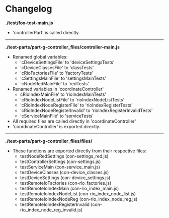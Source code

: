 # Changelog

**./test/fox-test-main.js**
* 'controllerPart' is called directly.

---

**./test-parts/part-g-controller_files/controller-main.js**
* Renamed global variables:
	* 'cDeviceSettingsFile' to 'deviceSettingsTests'
	* 'cDeviceClassesFile' to 'classTests'
	* 'cRioFactoriesFile' to 'factoryTests'
	* 'cSettingsMainFile' to 'settingsMainTests'
	* 'cNodeRedMainFile' to 'redTests'
* Renamed variables in 'coordinateController'
	* cRioIndexMainFile' to 'rioIndexMainTests'
	* 'cRioIndexNodeListFile' to 'rioIndexNodeListTests'
	* 'cRioIndexNodeRegisterFile' to 'rioIndexRegisterTests'
	* 'cRioIndexNodeRegisterInvalid' to 'rioIndexRegisterInvalidTests'
	* 'cServiceMainFile' to 'serviceTests'
* All required files are called directly in 'coordinateController'
* 'coordinateController' is exported directly.

---

**./test-parts/part-g-controller_files/files/**
* These functions are exported directly from their respective files:
	* testNodeRedSettings (con-settings_red.js)
	* testControllerSettings (con-settings.js)
	* testServiceMain (con-service_main.js)
	* testDeviceClasses (con-device_classes.js)
	* testDeviceSettings (con-device_settings.js)
	* testRemoteIoFactories (con-rio_factories.js)
	* testRemoteIoIndexMain (con-rio_index_main.js)
	* testRemoteIoIndexNodeList (con-rio_index_node_list.js)
	* testRemoteIoIndexNodeReg (con-rio_index_node_reg.js)
	* testRemoteIoIndexRegisterInvalid (con-rio_index_node_reg_invalid.js)
